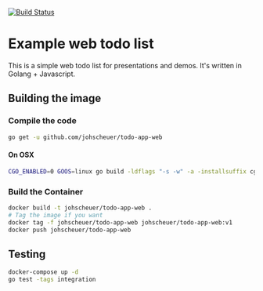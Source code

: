 [![Build Status](https://travis-ci.org/johscheuer/todo-app-web.svg?branch=master)](https://travis-ci.org/johscheuer/todo-app-web)

# Example web todo list

This is a simple web todo list for presentations and demos. It's written in Golang + Javascript.

## Building the image

### Compile the code

```bash
go get -u github.com/johscheuer/todo-app-web
```

#### On OSX

```bash
CGO_ENABLED=0 GOOS=linux go build -ldflags "-s -w" -a -installsuffix cgo -o bin/todo-app .
```

### Build the Container

```bash
docker build -t johscheuer/todo-app-web .
# Tag the image if you want
docker tag -f johscheuer/todo-app-web johscheuer/todo-app-web:v1
docker push johscheuer/todo-app-web
```

## Testing

```bash
docker-compose up -d
go test -tags integration
```
